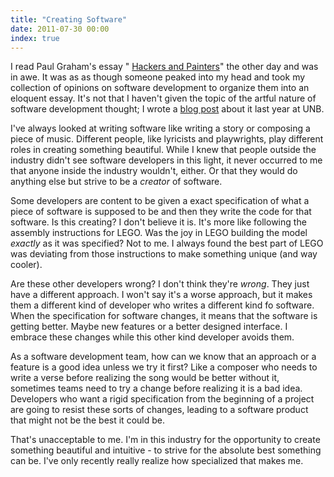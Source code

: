 ```yaml
---
title: "Creating Software"
date: 2011-07-30 00:00
index: true
---
```


I read Paul Graham's essay " [Hackers and Painters](http://www.paulgraham.com/hp.html)" the other day and was in awe. It was as as though someone peaked into my head and took my collection of opinions on software development to organize them into an eloquent essay. It's not that I haven't given the topic of the artful nature of software development thought; I wrote a [blog post](http://blogs.unb.ca/ash-furrow/2010/12/13/programming-as-art/) about it last year at UNB.

I've always looked at writing software like writing a story or composing a piece of music. Different people, like&nbsp;lyricists&nbsp;and&nbsp;playwrights, play different roles in creating something beautiful. While I knew that people outside the industry didn't see software developers in this light, it never occurred to me that anyone inside the industry wouldn't, either. Or that they would do anything else but strive to be a _creator_ of software.

Some developers are content to be given a exact specification of what a piece of software is supposed to be and then they write the code for that software. Is this creating? I don't believe it is. It's more like following the assembly instructions for LEGO. Was the joy in LEGO building the model _exactly_ as it was specified? Not to me.&nbsp;I always found the best part of LEGO was deviating from those instructions to make something unique (and way cooler).

Are these other developers wrong? I don't think they're _wrong_. They just have a different approach. I won't say it's a worse approach, but it makes them a different kind of developer who writes a different kind fo software. When the specification for software changes, it means that the software is getting better. Maybe new features or a better designed interface. I embrace these changes while this other kind developer avoids them.

As a software development team, how can we know that an approach or a feature is a good idea unless we try it first? Like a composer who needs to write a verse before realizing the song would be better without it, sometimes teams need to try a change before realizing it is a bad idea. Developers who want a rigid specification from the beginning of a project are going to resist these sorts of changes, leading to a software product that might not be the best it could be.

That's unacceptable to me. I'm in this industry for the opportunity to create something beautiful and intuitive - to strive for the absolute best something can be. I've only recently really realize how specialized that makes me.

<!-- more -->
